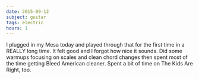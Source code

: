 ```yaml
---
date: 2015-09-12
subject: guitar
tags: electric
hours: 1
---
```


I plugged in my Mesa today and played through that for the first time in a REALLY long time. It felt good and I forgot how nice it sounds. Did some warmups focusing on scales and clean chord changes then spent most of the time getting Bleed American cleaner. Spent a bit of time on The Kids Are Right, too.